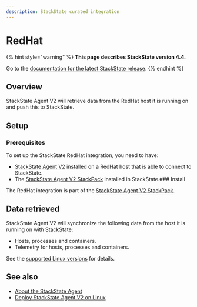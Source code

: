 ```yaml
---
description: StackState curated integration
---
```


# RedHat

{% hint style="warning" %}
**This page describes StackState version 4.4.**

Go to the [documentation for the latest StackState release](https://docs.stackstate.com/).
{% endhint %}

## Overview

StackState Agent V2 will retrieve data from the RedHat host it is running on and push this to StackState.

## Setup

### Prerequisites

To set up the StackState RedHat integration, you need to have:

* [StackState Agent V2](../../setup/agent/linux.md) installed on a RedHat host that is able to connect to StackState.
* The [StackState Agent V2 StackPack](agent.md) installed in StackState.\#\#\# Install

The RedHat integration is part of the [StackState Agent V2 StackPack](agent.md).

## Data retrieved

StackState Agent V2 will synchronize the following data from the host it is running on with StackState:

* Hosts, processes and containers.
* Telemetry for hosts, processes and containers.

See the [supported Linux versions](../../setup/agent/linux.md#supported-linux-versions) for details.

## See also

* [About the StackState Agent](../../setup/agent/about-stackstate-agent.md)
* [Deploy StackState Agent V2 on Linux](../../setup/agent/linux.md)

